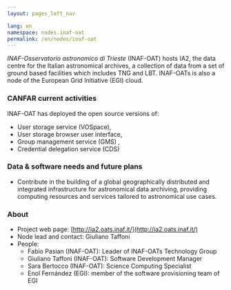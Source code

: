 ```yaml
---
layout: pages_left_nav

lang: en
namespace: nodes.inaf-oat
permalink: /en/nodes/inaf-oat
---
```


<!-- Content start -->

_INAF-Osservatorio astronomico di Trieste_ (INAF-OAT) hosts IA2, the data centre for the Italian astronomical archives, a collection of data from a set of ground based facilities which includes TNG and LBT. INAF-OATs is also a node of the European Grid Initiative (EGI) cloud.

### CANFAR current activities
INAF-OAT has deployed the open source versions of:

* User storage service (VOSpace), 
* User storage browser user interface,
* Group management service (GMS) ,
* Credential delegation service (CDS)

### Data & software needs and future plans

* Contribute in the building of a global geographically distributed and integrated infrastructure for astronomical data archiving, providing computing resources and services tailored to astronomical use cases.

### About

* Project web page: [http://ia2.oats.inaf.it/](http://ia2.oats.inaf.it/)
* Node lead and contact: Giuliano Taffoni
* People:
  * Fabio Pasian (INAF-OAT): Leader of INAF-OATs Technology Group
  * Giuliano Taffoni (INAF-OAT): Software Development Manager
  * Sara Bertocco (INAF-OAT): Science Computing Specialist
  * Enol Fernández (EGI): member of the software provisioning team of EGI




<!-- Content end -->
